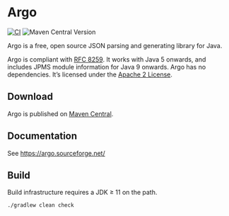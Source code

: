 # Argo

[![CI](https://github.com/argo-json/argo/actions/workflows/ci.yaml/badge.svg)](https://github.com/argo-json/argo/actions/workflows/ci.yaml)
![Maven Central Version](https://img.shields.io/maven-central/v/net.sourceforge.argo/argo?label=Maven%20Central)

Argo is a free, open source JSON parsing and generating library for Java.

Argo is compliant with [RFC 8259](https://datatracker.ietf.org/doc/html/rfc8259). It works with Java 5 onwards, and includes JPMS module information for Java 9 onwards. Argo has no dependencies. It’s licensed under the [Apache 2 License](https://www.apache.org/licenses/LICENSE-2.0).

## Download

Argo is published on [Maven Central](https://central.sonatype.com/artifact/net.sourceforge.argo/argo).

## Documentation

See https://argo.sourceforge.net/

## Build

Build infrastructure requires a JDK ≥ 11 on the path.

```shell
./gradlew clean check
```